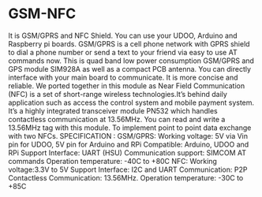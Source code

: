 # GSM-NFC

It is GSM/GPRS and NFC Shield. You can use your UDOO, Arduino and Raspberry pi boards. GSM/GPRS is a cell phone network with GPRS shield to dial a phone number or send a text to your friend via easy to use AT commands now. This is quad band low power consumption GSM/GPRS and GPS module SIM928A as well as a compact PCB antenna. You can directly interface with your main board to communicate. It is more concise and reliable. We ported together in this module as Near Field Communication (NFC) is a set of short-range wireless technologies.It’s behind daily application such as access the control system and mobile payment system. It’s a highly integrated transceiver module PN532 which handles contactless communication at 13.56MHz. You can read and write a 13.56MHz tag with this module. To implement point to point data exchange with two NFCs.
SPECIFICATION :
GSM/GPRS:
Working voltage: 5V via Vin pin for UDOO, 5V pin for Arduino and RPi
Compatible: Arduino, UDOO and RPi
Support Interface: UART (HSU)
Communication support: SIMCOM AT commands
Operation temperature: -40C to +80C
NFC:
Working voltage:3.3V to 5V
Support Interface: I2C and UART
Communication: P2P
Contactless Communication: 13.56MHz.
Operation temperature: -30C to +85C
